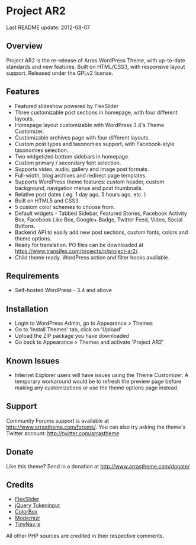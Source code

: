 # Project AR2
Last README update: 2012-08-07

## Overview
Project AR2 is the re-release of Arras WordPress Theme, with up-to-date standards and new features. Built on HTML/CSS3, with responsive layout support. Released under the GPLv2 license.

## Features
* Featured slideshow powered by FlexSlider
* Three customizable post sections in homepage, with four different layouts.
* Homepage layout customizable with WordPress 3.4's Theme Customizer.
* Customizable archives page with four different layouts.
* Custom post types and taxonomies support, with Facebook-style taxonomies selection.
* Two widgetized bottom sidebars in homepage.
* Custom primary / secondary font selection.
* Supports video, audio, gallery and image post formats.
* Full-width, blog archives and redirect page templates.
* Supports WordPress theme features: custom header, custom background, navigation menus and post thumbnails.
* Relative post dates ( eg. 1 day ago, 5 hours ago, etc. )
* Built on HTML5 and CSS3.
* 5 custom color schemes to choose from.
* Default widgets - Tabbed Sidebar, Featured Stories, Facebook Activity Box, Facebook Like Box, Google+ Badge, Twitter Feed, Video, Social Buttons.
* Backend API to easily add new post sections, custom fonts, colors and theme options.
* Ready for translation. PO files can be downloaded at https://www.transifex.com/projects/p/project-ar2/.
* Child theme ready. WordPress action and filter hooks available.

## Requirements
* Self-hosted WordPress - 3.4 and above

## Installation
* Login to WordPress Admin, go to Appearance > Themes
* Go to 'Install Themes' tab, click on 'Upload'
* Upload the ZIP package you have downloaded
* Go back to Appearance > Themes and activate 'Project AR2'

## Known Issues
* Internet Explorer users will have issues using the Theme Customizer. A temporary workaround would be to refresh the preview page before making any customizations or use the theme options page instead.

## Support
Community Forums support is available at http://www.arrastheme.com/forums/. You can also try asking the theme's Twitter account: http://twitter.com/arrastheme

## Donate
Like this theme? Send in a donation at http://www.arrastheme.com/donate/

## Credits
* [FlexSlider](http://www.woothemes.com/flexslider/)
* [jQuery Tokeninput](http://loopj.com/jquery-tokeninput/)
* [ColorBox](http://www.jacklmoore.com/colorbox)
* [Modernizr](http://www.modernizr.com/)
* [TinyNav.js](http://tinynav.viljamis.com/)

All other PHP sources are credited in their respective comments.
